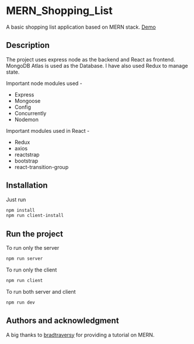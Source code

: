 # MERN_Shopping_List

A basic shopping list application based on MERN stack. [Demo](https://shielded-scrubland-82446.herokuapp.com/)

## Description
The project uses express node as the backend and React as frontend. MongoDB Atlas is used as the Database. I have also used Redux to manage state.

Important node modules used - 
* Express 
* Mongoose 
* Config 
* Concurrently
* Nodemon

Important modules used in React -
* Redux
* axios
* reactstrap
* bootstrap
* react-transition-group



## Installation

Just run 

```bash
npm install 
npm run client-install
```

## Run the project
To run only the server 

```bash
npm run server
```
To run only the client
```bash
npm run client
```
To run both server and client
```bash
npm run dev
```

## Authors and acknowledgment
A big thanks to [bradtraversy](https://github.com/bradtraversy) for providing a tutorial on MERN.
